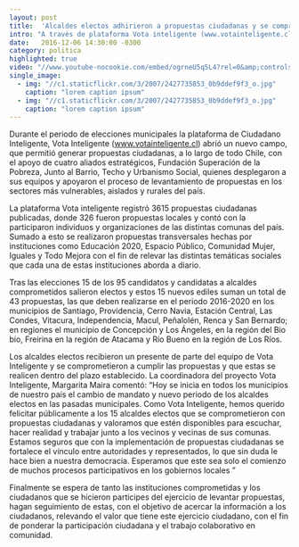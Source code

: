 ```yaml
---
layout: post
title:  'Alcaldes electos adhirieron a propuestas ciudadanas y se comprometen a cumplirlas'
intro: "A través de plataforma Vota inteligente (www.votainteligente.cl) de la Fundación Ciudadano Inteligente se lograron recolectar más de 3600 propuestas ciudadanas durante el periodo de elecciones municipales con el apoyo de ciudadanos y de  instituciones de la sociedad civil; de estas sólo quince alcaldes electos se comprometieron con las propuestas y este martes estaremos invitando a que se comprometan públicamente."
date:   2016-12-06 14:30:00 -0300
category: politica
highlighted: true
video: "//www.youtube-nocookie.com/embed/ogrneU5q5L4?rel=0&amp;controls=0&amp;showinfo=0"
single_image:
  - img: "//c1.staticflickr.com/3/2007/2427735853_0b9ddef9f3_o.jpg"
    caption: "lorem caption ipsum"
  - img: "//c1.staticflickr.com/3/2007/2427735853_0b9ddef9f3_o.jpg"
    caption: "lorem caption ipsum"
---
```

Durante el periodo de elecciones municipales la plataforma de Ciudadano Inteligente, Vota Inteligente (www.votainteligente.cl)  abrió un nuevo campo, que permitió generar propuestas ciudadanas,  a lo largo de todo Chile, con el apoyo  de cuatro aliados estratégicos, Fundación Superación de la Pobreza, Junto al Barrio, Techo y Urbanismo Social, quienes desplegaron a sus equipos y apoyaron el proceso de levantamiento de propuestas en los sectores más vulnerables, aislados y rurales del país.

La plataforma Vota inteligente registró 3615 propuestas ciudadanas publicadas, donde 326 fueron propuestas locales y contó con la  participaron individuos y organizaciones de las distintas comunas del país. Sumado a esto se realizaron propuestas transversales hechas por instituciones como Educación 2020, Espacio Público, Comunidad Mujer, Iguales y Todo Mejora con el fin de relevar las distintas temáticas sociales que cada una de estas instituciones aborda  a diario.

Tras las elecciones 15 de los 95 candidatos y candidatas a alcaldes comprometidos salieron electos y estos 15 nuevos ediles suman un total de 43 propuestas, las que deben realizarse en el periodo 2016-2020 en los municipios de Santiago, Providencia, Cerro Navia, Estación Central, Las Condes, Vitacura, Independencia, Macul, Peñalolén, Renca y San Bernardo; en regiones el municipio de Concepción y Los Ángeles, en la región del Bio bio,  Freirina en la región de Atacama y Río Bueno en la región de Los Ríos.

Los alcaldes electos recibieron un presente de parte del equipo de Vota Inteligente y se comprometieron a cumplir las propuestas y que estas se realicen dentro del plazo establecido. La coordinadora del proyecto Vota Inteligente, Margarita Maira comentó:  “Hoy se inicia en todos los municipios de nuestro país el cambio de mandato y nuevo periodo de los alcaldes electos en las pasadas municipales. Como Vota Inteligente, hemos querido felicitar públicamente a los 15 alcaldes electos que se comprometieron con propuestas ciudadanas y valoramos que estén disponibles para escuchar, hacer realidad y trabajar junto a los vecinos y vecinas de sus comunas. Estamos seguros que con la implementación de propuestas ciudadanas se fortalece el vínculo entre autoridades y representados, lo que sin duda le hace bien a nuestra democracia. Esperamos que este sea solo el comienzo de muchos procesos participativos en los gobiernos locales ”

Finalmente se espera de tanto las instituciones comprometidas y los ciudadanos que se hicieron participes del ejercicio de levantar propuestas, hagan seguimiento de estas, con el objetivo de  acercar la información a los ciudadanos, relevando el valor que tiene este ejercicio ciudadano,  con el fin de ponderar la participación ciudadana y el trabajo colaborativo en comunidad.

